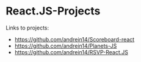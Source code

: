# React.JS-Projects

Links to projects: 
- https://github.com/andrein14/Scoreboard-react
- https://github.com/andrein14/Planets-JS
- https://github.com/andrein14/RSVP-React.JS
